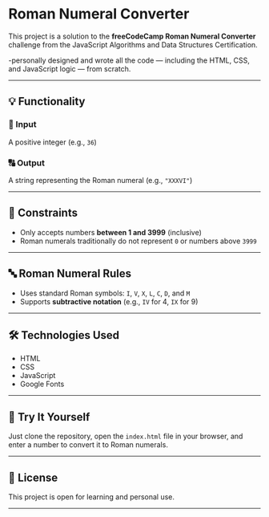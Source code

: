 # Roman Numeral Converter

This project is a solution to the **freeCodeCamp Roman Numeral Converter** challenge from the JavaScript Algorithms and Data Structures Certification.

-personally designed and wrote all the code — including the HTML, CSS, and JavaScript logic — from scratch.

---

## 💡 Functionality

### 🔢 Input
A positive integer (e.g., `36`)

### 🔠 Output
A string representing the Roman numeral (e.g., `"XXXVI"`)

---

## 📌 Constraints

- Only accepts numbers **between 1 and 3999** (inclusive)
- Roman numerals traditionally do not represent `0` or numbers above `3999`

---

## 🔤 Roman Numeral Rules

- Uses standard Roman symbols: `I`, `V`, `X`, `L`, `C`, `D`, and `M`
- Supports **subtractive notation** (e.g., `IV` for 4, `IX` for 9)

---

## 🛠️ Technologies Used

- HTML
- CSS
- JavaScript
- Google Fonts

---

## 🚀 Try It Yourself

Just clone the repository, open the `index.html` file in your browser, and enter a number to convert it to Roman numerals.

---

## 📜 License

This project is open for learning and personal use.

---

